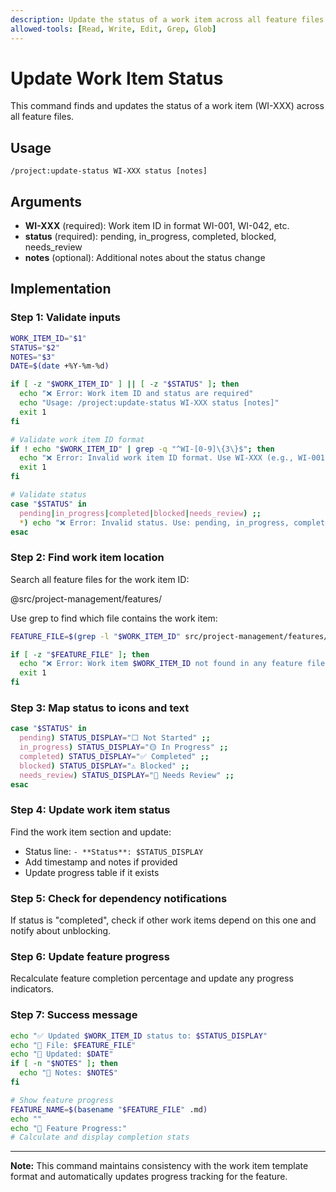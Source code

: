 ```yaml
---
description: Update the status of a work item across all feature files
allowed-tools: [Read, Write, Edit, Grep, Glob]
---
```


# Update Work Item Status

This command finds and updates the status of a work item (WI-XXX) across all feature files.

## Usage
```
/project:update-status WI-XXX status [notes]
```

## Arguments
- **WI-XXX** (required): Work item ID in format WI-001, WI-042, etc.
- **status** (required): pending, in_progress, completed, blocked, needs_review
- **notes** (optional): Additional notes about the status change

## Implementation

### Step 1: Validate inputs
```bash
WORK_ITEM_ID="$1"
STATUS="$2"
NOTES="$3"
DATE=$(date +%Y-%m-%d)

if [ -z "$WORK_ITEM_ID" ] || [ -z "$STATUS" ]; then
  echo "❌ Error: Work item ID and status are required"
  echo "Usage: /project:update-status WI-XXX status [notes]"
  exit 1
fi

# Validate work item ID format
if ! echo "$WORK_ITEM_ID" | grep -q "^WI-[0-9]\{3\}$"; then
  echo "❌ Error: Invalid work item ID format. Use WI-XXX (e.g., WI-001)"
  exit 1
fi

# Validate status
case "$STATUS" in
  pending|in_progress|completed|blocked|needs_review) ;;
  *) echo "❌ Error: Invalid status. Use: pending, in_progress, completed, blocked, needs_review"; exit 1 ;;
esac
```

### Step 2: Find work item location
Search all feature files for the work item ID:

@src/project-management/features/

Use grep to find which file contains the work item:
```bash
FEATURE_FILE=$(grep -l "$WORK_ITEM_ID" src/project-management/features/*.md | head -1)

if [ -z "$FEATURE_FILE" ]; then
  echo "❌ Error: Work item $WORK_ITEM_ID not found in any feature file"
  exit 1
fi
```

### Step 3: Map status to icons and text
```bash
case "$STATUS" in
  pending) STATUS_DISPLAY="⬜ Not Started" ;;
  in_progress) STATUS_DISPLAY="🟡 In Progress" ;;
  completed) STATUS_DISPLAY="✅ Completed" ;;
  blocked) STATUS_DISPLAY="⚠️ Blocked" ;;
  needs_review) STATUS_DISPLAY="🔄 Needs Review" ;;
esac
```

### Step 4: Update work item status
Find the work item section and update:
- Status line: `- **Status**: $STATUS_DISPLAY`
- Add timestamp and notes if provided
- Update progress table if it exists

### Step 5: Check for dependency notifications
If status is "completed", check if other work items depend on this one and notify about unblocking.

### Step 6: Update feature progress
Recalculate feature completion percentage and update any progress indicators.

### Step 7: Success message
```bash
echo "✅ Updated $WORK_ITEM_ID status to: $STATUS_DISPLAY"
echo "📁 File: $FEATURE_FILE"
echo "📅 Updated: $DATE"
if [ -n "$NOTES" ]; then
  echo "📝 Notes: $NOTES"
fi

# Show feature progress
FEATURE_NAME=$(basename "$FEATURE_FILE" .md)
echo ""
echo "🎯 Feature Progress:"
# Calculate and display completion stats
```

---

**Note:** This command maintains consistency with the work item template format and automatically updates progress tracking for the feature.